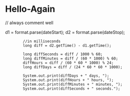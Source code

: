 # Hello-Again


// always comment well

  d1 = format.parse(dateStart);
			d2 = format.parse(dateStop);

			//in milliseconds
			long diff = d2.getTime() - d1.getTime();

			long diffSeconds = diff / 1000 % 60;
			long diffMinutes = diff / (60 * 1000) % 60;
			diffHours = diff / (60 * 60 * 1000) % 24;
			long diffDays = diff / (24 * 60 * 60 * 1000);
			
			System.out.print(diffDays + " days, ");
			System.out.print(diffHours + " hours, ");
			System.out.print(diffMinutes + " minutes, ");
			System.out.print(diffSeconds + " seconds.");
